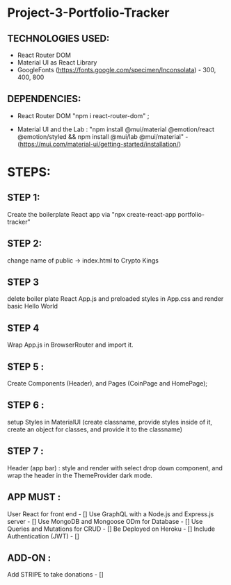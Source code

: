 # Project-3-Portfolio-Tracker

## TECHNOLOGIES USED:
- React Router DOM
- Material UI as React Library 
- GoogleFonts (https://fonts.google.com/specimen/Inconsolata) - 300, 400, 800

## DEPENDENCIES:
- React Router DOM
"npm i react-router-dom" ;

- Material UI and the Lab : 
"npm install @mui/material @emotion/react @emotion/styled && npm install @mui/lab @mui/material" - (https://mui.com/material-ui/getting-started/installation/)


# STEPS:

## STEP 1:
Create the boilerplate React app via
"npx create-react-app portfolio-tracker"

## STEP 2:
change name of public -> index.html to Crypto Kings

## STEP 3
delete boiler plate React App.js and preloaded styles in App.css and render basic Hello World

## STEP 4
Wrap App.js in BrowserRouter and import it.

## STEP 5 :
Create Components (Header), and Pages (CoinPage and HomePage);

## STEP 6 : 
setup Styles in MaterialUI (create classname, provide styles inside of it, create an object for classes, and provide it to the classname)

## STEP 7 :
Header (app bar) : style and render with select drop down component, and wrap the header in the ThemeProvider dark mode.
















## APP MUST :
User React for front end - []
Use GraphQL with a Node.js and Express.js server - []
Use MongoDB and Mongoose ODm for Database - []
Use Queries and Mutations for CRUD - []
Be Deployed on Heroku - []
Include Authentication (JWT) - []

## ADD-ON :
Add STRIPE to take donations - []
